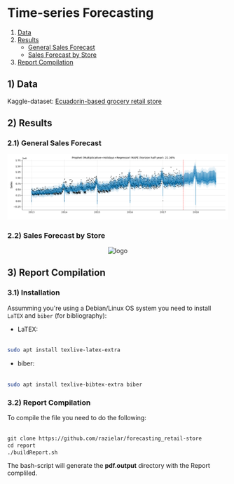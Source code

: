 # Time-series Forecasting

1. [Data](#data)
2. [Results](#results)
   - [General Sales Forecast](#general)
   - [Sales Forecast by Store](#store)
3. [Report Compilation](#report)

## 1) <a id='data'></a> Data

Kaggle-dataset: [Ecuadorin-based grocery retail store](https://www.kaggle.com/competitions/store-sales-time-series-forecasting/data)

## 2) <a id='results'></a> Results

### 2.1) <a id='general'></a> General Sales Forecast

<div align="center">
<img src="https://github.com/razielar/forecasting_retail-store/blob/main/report/plots/forecast/forecast_prophet.png" alt="logo"></img>
</div>

### 2.2) <a id='store'></a> Sales Forecast by Store

<div align="center">
<img src="https://github.com/razielar/forecasting_retail-store/blob/main/report/plots/forecast/forecast_bystore.png" alt="logo" width="340" height="200" ></img>
</div>

## 3) <a id='report'></a> Report Compilation

### 3.1) Installation

Assumming you're using a Debian/Linux OS system you need to install `LaTEX` and `biber` (for bibliography):

* LaTEX:

``` bash

sudo apt install texlive-latex-extra

```

* biber:

``` bash

sudo apt install texlive-bibtex-extra biber

```

### 3.2) Report Compilation

To compile the file you need to do the following:

```{bash}

git clone https://github.com/razielar/forecasting_retail-store
cd report
./buildReport.sh

```
The bash-script will generate the **pdf.output** directory with the Report compliled.

